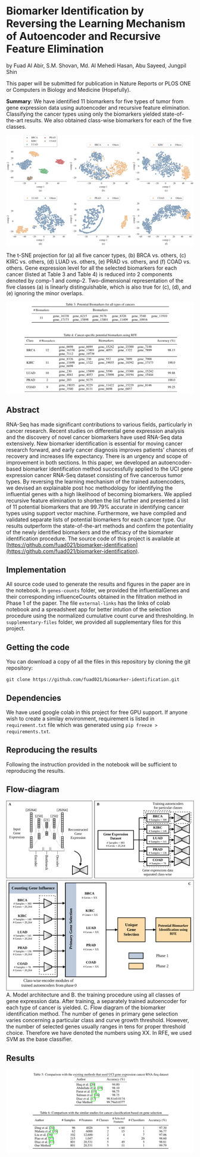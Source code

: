 # Biomarker Identification by Reversing the Learning Mechanism of Autoencoder and Recursive Feature Elimination

by
Fuad Al Abir, S.M. Shovan, Md. Al Mehedi Hasan, Abu Sayeed, Jungpil Shin

This paper will be submitted for publication in Nature Reports or PLOS ONE or Computers in Biology and Medicine (Hopefully).

**Summary**: We have identified 11 biomarkers for five types of tumor from gene expression data using autoencoder and recursive feature elimination. Classifying the cancer types using only the biomarkers yielded state-of-the-art results. We also obtained class-wise biomarkers for each of the five classes.

![](figures/tsne.png)

The t-SNE projection for (a) all five cancer types, (b) BRCA vs. others, (c) KIRC vs. others, (d) LUAD vs. others, (e) PRAD vs. others, and (f) COAD vs. others. Gene expression level for all the selected biomarkers for each cancer (listed at Table 3 and Table 4) is reduced into 2 components denoted by comp-1 and comp-2. Two-dimensional representation of the five classes (a) is linearly distinguishable, which is also true for (c), (d), and (e) ignoring the minor overlaps.

![](figures/biomarker-table.png)

## Abstract

RNA-Seq has made significant contributions to various fields, particularly in cancer research. Recent studies on differential gene expression analysis and the discovery of novel cancer biomarkers have used RNA-Seq data extensively. New biomarker identification is essential for moving cancer research forward, and early cancer diagnosis improves patients' chances of recovery and increases life expectancy. There is an urgency and scope of improvement in both sections. In this paper, we developed an autoencoder-based biomarker identification method successfully applied to the UCI gene expression cancer RNA-Seq dataset consisting of five cancerous tumor types. By reversing the learning mechanism of the trained autoencoders, we devised an explainable post hoc methodology for identifying the influential genes with a high likelihood of becoming biomarkers. We applied recursive feature elimination to shorten the list further and presented a list of 11 potential biomarkers that are 99.79\% accurate in identifying cancer types using support vector machine. Furthermore, we have compiled and validated separate lists of potential biomarkers for each cancer type. Our results outperform the state-of-the-art methods and confirm the potentiality of the newly identified biomarkers and the efficacy of the biomarker identification procedure. The source code of this project is available at [https://github.com/fuad021/biomarker-identification](https://github.com/fuad021/biomarker-identification).

## Implementation

All source code used to generate the results and figures in the paper are in the notebook.
In `genes-counts` folder, we provided the influentialGenes and their corresponding influenceCounts obtained in the filtration method in Phase 1 of the paper. The file `external-links` has the links of colab notebook and a spreadsheet app for better intution of the selection procedure using the normalized cumulative count curve and thresholding. In `supplementary-files` folder, we provided all supplementary files for this project.

## Getting the code

You can download a copy of all the files in this repository by cloning the git repository:

    git clone https://github.com/fuad021/biomarker-identification.git

## Dependencies
We have used google colab in this project for free GPU support. If anyone wish to create a similay environment, requirement is listed in `requirement.txt` file which was generated using `pip freeze > requirements.txt`.

## Reproducing the results
Following the instruction provided in the notebook will be sufficient to reproducing the results.

## Flow-diagram
![](figures/map.png)
A. Model architecture and B. the training procedure using all classes of gene expression data. After training, a separately trained autoencoder for each type of cancer is yielded. C. Flow diagram of the biomarker identification method. The number of genes in primary gene selection varies concerning a particular class and curve growth threshold. However, the number of selected genes usually ranges in tens for proper threshold choice. Therefore we have denoted the numbers using XX. In RFE, we used SVM as the base classifier.

## Results
![](figures/comparison-table.png)
